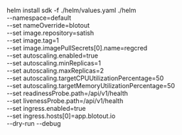 helm install sdk -f ./helm/values.yaml  ./helm \
--namespace=default \
--set nameOverride=blotout \
--set image.repository=satish \
--set image.tag=1 \
--set image.imagePullSecrets[0].name=regcred \
--set autoscaling.enabled=true \
--set autoscaling.minReplicas=1 \
--set autoscaling.maxReplicas=2 \
--set autoscaling.targetCPUUtilizationPercentage=50 \
--set autoscaling.targetMemoryUtilizationPercentage=50 \
--set readinessProbe.path=/api/v1/health \
--set livenessProbe.path=/api/v1/health \
--set ingress.enabled=true \
--set ingress.hosts[0]=app.blotout.io \
--dry-run --debug
